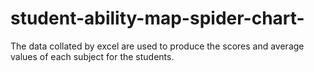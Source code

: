 # student-ability-map-spider-chart-
The data collated by excel are used to produce the scores and average values of each subject for the students.
